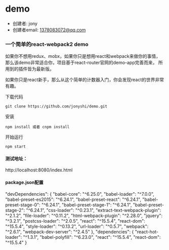 # demo

- 创建者: jony
- 创建者email: 1378083072@qq.com

### 一个简单的react-webpack2 demo

如果你不想用redux、mobx，如果你只是想用react和webpack来做你的事情，那么该demo非常适合你，项目基于react-router官网的demo-app完善而来， 所用到的插件皆为最新版。

如果你只是react新手，那么从这个简单的计数器入门，你会发现react的世界非常有趣。

下载代码

	git clone https://github.com/jonyshi/demo.git

安装

    npm install 或者 cnpm install
开始运行

    npm start

#### 测试地址：  
http://localhost:8080/index.html

#### package.json配置

 "devDependencies": {
    "babel-core": "^6.25.0",
    "babel-loader": "^7.0.0",
    "babel-preset-es2015": "^6.24.1",
    "babel-preset-react": "^6.24.1",
    "babel-preset-stage-0": "^6.24.1",
    "babel-preset-stage-1": "^6.24.1",
    "babel-preset-stage-2": "^6.24.1",
    "css-loader": "^0.23.1",
    "extract-text-webpack-plugin": "^2.1.2",
    "file-loader": "^0.11.2",
    "html-webpack-plugin": "^2.28.0",
    "jquery": "^3.2.1",
    "postcss-loader": "^2.0.5",
    "react": "^15.5.4",
    "react-dom": "^15.5.4",
    "style-loader": "^0.13.2",
    "url-loader": "^0.5.7",
    "webpack": "^2.6.1",
    "webpack-dev-server": "^2.4.5"
  },
  "dependencies": {
    "react-hot-loader": "^1.3.1",
    "babel-polyfill": "^6.23.0",
    "react": "^15.5.4",
    "react-dom": "^15.5.4"
  }

